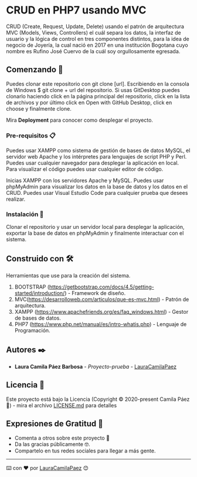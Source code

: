 # CRUD en PHP7 usando MVC

CRUD (Create, Request, Update, Delete) usando el patrón de arquitectura MVC (Models, Views, Controllers) el cuál separa los datos, la interfaz de usuario y la lógica de control en tres componentes distintos, para la idea de negocio de Joyería, la cual nació en 2017 en una institución Bogotana cuyo nombre es Rufino José Cuervo de la cuál soy orgullosamente egresada.

## Comenzando 🚀

Puedes clonar este repositorio con git clone [url]. Escribiendo en la consola de Windows $ git clone + url del repositorio.
Si usas GitDesktop puedes clonarlo haciendo click en la página principal del repositorio, click en la lista de archivos y por último click en Open with GitHub Desktop, click en choose y finalmente clone.

Mira **Deployment** para conocer como desplegar el proyecto.


### Pre-requisitos 📋

Puedes usar XAMPP como sistema de gestión de bases de datos MySQL, el servidor web Apache y los intérpretes para lenguajes de script PHP y Perl.
Puedes usar cualquier navegador para desplegar la aplicación en local.
Para visualizar el código puedes usar cualquier editor de código.

Inicias XAMPP con los servidores Apache y MySQL.
Puedes usar phpMyAdmin para visualizar los datos en la base de datos y los datos en el CRUD.
Puedes usar Visual Estudio Code para cualquier prueba que desees realizar.

### Instalación 🔧

Clonar el repositorio y usar un servidor local para desplegar la aplicación, exportar la base de datos en phpMyAdmin y finalmente interactuar con el sistema.

## Construido con 🛠️

Herramientas que use para la creación del sistema.

1. BOOTSTRAP (https://getbootstrap.com/docs/4.5/getting-started/introduction/) - Framework de diseño.
2. MVC(https://desarrolloweb.com/articulos/que-es-mvc.html) - Patrón de arquitectura.
3. XAMPP (https://www.apachefriends.org/es/faq_windows.html) - Gestor de bases de datos.
4. PHP7 (https://www.php.net/manual/es/intro-whatis.php) - Lenguaje de Programación.

## Autores ✒️

* **Laura Camila Páez Barbosa** - *Proyecto-prueba* - [LauraCamilaPaez](https://github.com/LauraCamilaPaez)

## Licencia 📄

Este proyecto está bajo la Licencia (Copyright © 2020-present Camila Páez 👩) - mira el archivo [LICENSE.md](LICENSE.md) para detalles

## Expresiones de Gratitud 🎁

* Comenta a otros sobre este proyecto 📢
* Da las gracias públicamente 🤓.
* Compartelo en tus redes sociales para llegar a más gente. 



---
⌨️ con ❤️ por [LauraCamilaPaez](https://github.com/LauraCamilaPaez) 😊
